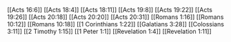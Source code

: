 [[Acts 16:6]]
[[Acts 18:4]]
[[Acts 18:11]]
[[Acts 19:8]]
[[Acts 19:22]]
[[Acts 19:26]]
[[Acts 20:18]]
[[Acts 20:20]]
[[Acts 20:31]]
[[Romans 1:16]]
[[Romans 10:12]]
[[Romans 10:18]]
[[1 Corinthians 1:22]]
[[Galatians 3:28]]
[[Colossians 3:11]]
[[2 Timothy 1:15]]
[[1 Peter 1:1]]
[[Revelation 1:4]]
[[Revelation 1:11]]

